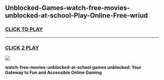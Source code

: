 
## Unblocked-Games-watch-free-movies-unblocked-at-school-Play-Online-Free-wriud
<h3>
<a href="https://premium76.site?title=watch-free-movies-unblocked-at-school&ref=26A">CLICK TO PLAY</a></h3>
<hr>

<h3>
<a href="https://premium76.site?title=watch-free-movies-unblocked-at-school&ref=26A">CLICK 2 PLAY</a>
  
</h3>

<a href="https://premium76.site?title=watch-free-movies-unblocked-at-school&ref=26A"><img src="https://clearcache.store/games.png"></a>


**watch-free-movies-unblocked-at-school games unblocked: Your Gateway to Fun and Accessible Online Gaming**
